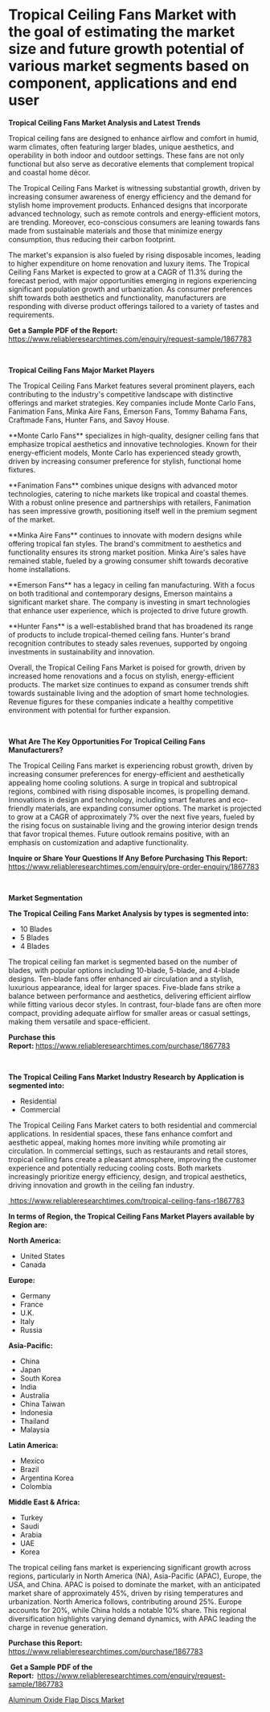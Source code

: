<p><h1>Tropical Ceiling Fans Market with the goal of estimating the market size and future growth potential of various market segments based on component, applications and end user</h1></p><p><strong>Tropical Ceiling Fans Market Analysis and Latest Trends</strong></p>
<p><p>Tropical ceiling fans are designed to enhance airflow and comfort in humid, warm climates, often featuring larger blades, unique aesthetics, and operability in both indoor and outdoor settings. These fans are not only functional but also serve as decorative elements that complement tropical and coastal home décor. </p><p>The Tropical Ceiling Fans Market is witnessing substantial growth, driven by increasing consumer awareness of energy efficiency and the demand for stylish home improvement products. Enhanced designs that incorporate advanced technology, such as remote controls and energy-efficient motors, are trending. Moreover, eco-conscious consumers are leaning towards fans made from sustainable materials and those that minimize energy consumption, thus reducing their carbon footprint.</p><p>The market's expansion is also fueled by rising disposable incomes, leading to higher expenditure on home renovation and luxury items. The Tropical Ceiling Fans Market is expected to grow at a CAGR of 11.3% during the forecast period, with major opportunities emerging in regions experiencing significant population growth and urbanization. As consumer preferences shift towards both aesthetics and functionality, manufacturers are responding with diverse product offerings tailored to a variety of tastes and requirements.</p></p>
<p><strong>Get a Sample PDF of the Report:&nbsp;</strong> <a href="https://www.reliableresearchtimes.com/enquiry/request-sample/1867783?utm_campaign=2183&utm_medium=2&utm_source=Github&utm_content=ia&utm_term=07022025&utm_id=tropical-ceiling-fans">https://www.reliableresearchtimes.com/enquiry/request-sample/1867783</a></p>
<p>&nbsp;</p>
<p><strong>Tropical Ceiling Fans Major Market Players</strong></p>
<p><p>The Tropical Ceiling Fans Market features several prominent players, each contributing to the industry's competitive landscape with distinctive offerings and market strategies. Key companies include Monte Carlo Fans, Fanimation Fans, Minka Aire Fans, Emerson Fans, Tommy Bahama Fans, Craftmade Fans, Hunter Fans, and Savoy House.</p><p>**Monte Carlo Fans** specializes in high-quality, designer ceiling fans that emphasize tropical aesthetics and innovative technologies. Known for their energy-efficient models, Monte Carlo has experienced steady growth, driven by increasing consumer preference for stylish, functional home fixtures.</p><p>**Fanimation Fans** combines unique designs with advanced motor technologies, catering to niche markets like tropical and coastal themes. With a robust online presence and partnerships with retailers, Fanimation has seen impressive growth, positioning itself well in the premium segment of the market.</p><p>**Minka Aire Fans** continues to innovate with modern designs while offering tropical fan styles. The brand's commitment to aesthetics and functionality ensures its strong market position. Minka Aire's sales have remained stable, fueled by a growing consumer shift towards decorative home installations.</p><p>**Emerson Fans** has a legacy in ceiling fan manufacturing. With a focus on both traditional and contemporary designs, Emerson maintains a significant market share. The company is investing in smart technologies that enhance user experience, which is projected to drive future growth.</p><p>**Hunter Fans** is a well-established brand that has broadened its range of products to include tropical-themed ceiling fans. Hunter's brand recognition contributes to steady sales revenues, supported by ongoing investments in sustainability and innovation.</p><p>Overall, the Tropical Ceiling Fans Market is poised for growth, driven by increased home renovations and a focus on stylish, energy-efficient products. The market size continues to expand as consumer trends shift towards sustainable living and the adoption of smart home technologies. Revenue figures for these companies indicate a healthy competitive environment with potential for further expansion.</p></p>
<p>&nbsp;</p>
<p><strong>What Are The Key Opportunities For Tropical Ceiling Fans Manufacturers?</strong></p>
<p><p>The Tropical Ceiling Fans market is experiencing robust growth, driven by increasing consumer preferences for energy-efficient and aesthetically appealing home cooling solutions. A surge in tropical and subtropical regions, combined with rising disposable incomes, is propelling demand. Innovations in design and technology, including smart features and eco-friendly materials, are expanding consumer options. The market is projected to grow at a CAGR of approximately 7% over the next five years, fueled by the rising focus on sustainable living and the growing interior design trends that favor tropical themes. Future outlook remains positive, with an emphasis on customization and adaptive functionality.</p></p>
<p><strong>Inquire or Share Your Questions If Any Before Purchasing This Report:</strong> <a href="https://www.reliableresearchtimes.com/enquiry/pre-order-enquiry/1867783?utm_campaign=2183&utm_medium=2&utm_source=Github&utm_content=ia&utm_term=07022025&utm_id=tropical-ceiling-fans">https://www.reliableresearchtimes.com/enquiry/pre-order-enquiry/1867783</a></p>
<p>&nbsp;</p>
<p><strong>Market Segmentation</strong></p>
<p><strong>The Tropical Ceiling Fans Market Analysis by types is segmented into:</strong></p>
<p><ul><li>10 Blades</li><li>5 Blades</li><li>4 Blades</li></ul></p>
<p><p>The tropical ceiling fan market is segmented based on the number of blades, with popular options including 10-blade, 5-blade, and 4-blade designs. Ten-blade fans offer enhanced air circulation and a stylish, luxurious appearance, ideal for larger spaces. Five-blade fans strike a balance between performance and aesthetics, delivering efficient airflow while fitting various decor styles. In contrast, four-blade fans are often more compact, providing adequate airflow for smaller areas or casual settings, making them versatile and space-efficient.</p></p>
<p><strong>Purchase this Report:&nbsp;</strong><a href="https://www.reliableresearchtimes.com/purchase/1867783?utm_campaign=2183&utm_medium=2&utm_source=Github&utm_content=ia&utm_term=07022025&utm_id=tropical-ceiling-fans">https://www.reliableresearchtimes.com/purchase/1867783</a></p>
<p>&nbsp;</p>
<p><strong>The Tropical Ceiling Fans Market Industry Research by Application is segmented into:</strong></p>
<p><ul><li>Residential</li><li>Commercial</li></ul></p>
<p><p>The Tropical Ceiling Fans Market caters to both residential and commercial applications. In residential spaces, these fans enhance comfort and aesthetic appeal, making homes more inviting while promoting air circulation. In commercial settings, such as restaurants and retail stores, tropical ceiling fans create a pleasant atmosphere, improving the customer experience and potentially reducing cooling costs. Both markets increasingly prioritize energy efficiency, design, and tropical aesthetics, driving innovation and growth in the ceiling fan industry.</p></p>
<p><a href="https://www.reliableresearchtimes.com/tropical-ceiling-fans-r1867783?utm_campaign=2183&utm_medium=2&utm_source=Github&utm_content=ia&utm_term=07022025&utm_id=tropical-ceiling-fans">&nbsp;https://www.reliableresearchtimes.com/tropical-ceiling-fans-r1867783</a></p>
<p><strong>In terms of Region, the Tropical Ceiling Fans Market Players available by Region are:</strong></p>
<p>
    <p> <strong> North America: </strong>
        <ul>
            <li>United States</li>
            <li>Canada</li>
        </ul>
        </p> 
    <p> <strong> Europe: </strong>
        <ul>
            <li>Germany</li>
            <li>France</li>
            <li>U.K.</li>
            <li>Italy</li>
            <li>Russia</li>
        </ul>
        </p> 
    <p> <strong> Asia-Pacific: </strong>
        <ul>
            <li>China</li>
            <li>Japan</li>
            <li>South Korea</li>
            <li>India</li>
            <li>Australia</li>
            <li>China Taiwan</li>
            <li>Indonesia</li>
            <li>Thailand</li>
            <li>Malaysia</li>
        </ul>
        </p> 
    <p> <strong> Latin America: </strong>
        <ul>
            <li>Mexico</li>
            <li>Brazil</li>
            <li>Argentina Korea</li>
            <li>Colombia</li>
        </ul>
        </p> 
    <p> <strong> Middle East & Africa: </strong>
        <ul>
            <li>Turkey</li>
            <li>Saudi</li>
            <li>Arabia</li>
            <li>UAE</li>
            <li>Korea</li>
        </ul>
    </p>
    </p>
<p><p>The tropical ceiling fans market is experiencing significant growth across regions, particularly in North America (NA), Asia-Pacific (APAC), Europe, the USA, and China. APAC is poised to dominate the market, with an anticipated market share of approximately 45%, driven by rising temperatures and urbanization. North America follows, contributing around 25%. Europe accounts for 20%, while China holds a notable 10% share. This regional diversification highlights varying demand dynamics, with APAC leading the charge in revenue generation.</p></p>
<p><strong>Purchase this Report: </strong><a href="https://www.reliableresearchtimes.com/purchase/1867783?utm_campaign=2183&utm_medium=2&utm_source=Github&utm_content=ia&utm_term=07022025&utm_id=tropical-ceiling-fans">https://www.reliableresearchtimes.com/purchase/1867783</a></p>
<p>&nbsp;<strong>Get a Sample PDF of the Report:&nbsp;&nbsp;</strong><a href="https://www.reliableresearchtimes.com/enquiry/request-sample/1867783?utm_campaign=2183&utm_medium=2&utm_source=Github&utm_content=ia&utm_term=07022025&utm_id=tropical-ceiling-fans">https://www.reliableresearchtimes.com/enquiry/request-sample/1867783</a></p>
<p><strong></strong></p>
<p><p><a href="https://github.com/SanjidaKhan901/Market-Research-Report-List-1/blob/main/aluminum-oxide-flap-discs-market.md?utm_campaign=2183&utm_medium=2&utm_source=Github&utm_content=ia&utm_term=07022025&utm_id=tropical-ceiling-fans">Aluminum Oxide Flap Discs Market</a></p></p>